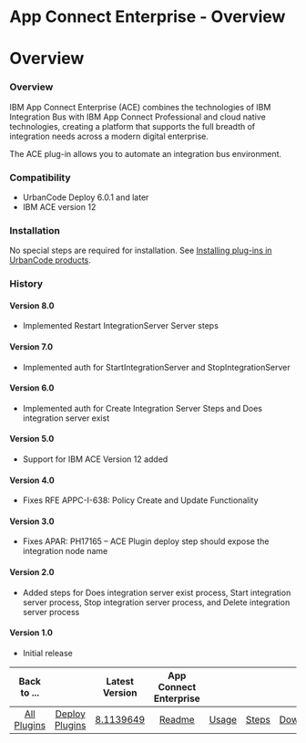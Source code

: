 
App Connect Enterprise - Overview
=================================

# Overview


### Overview




IBM App Connect Enterprise (ACE) combines the technologies of IBM Integration Bus with IBM App Connect Professional and cloud native technologies, creating a platform that supports the full breadth of integration needs across a modern digital enterprise.


The ACE plug-in allows you to automate an integration bus environment.


### Compatibility

* UrbanCode Deploy 6.0.1 and later
* IBM ACE version 12

### Installation

No special steps are required for installation. See [Installing plug-ins in UrbanCode products](https://www.urbancode.com/resource/installing-plug-ins-in-urbancode-products/).

### History

#### Version 8.0

* Implemented Restart IntegrationServer Server steps

#### Version 7.0

* Implemented auth for StartIntegrationServer and StopIntegrationServer

#### Version 6.0

* Implemented auth for Create Integration Server Steps and Does integration server exist

#### Version 5.0

* Support for IBM ACE Version 12 added

#### Version 4.0

* Fixes RFE APPC-I-638: Policy Create and Update Functionality

#### Version 3.0

* Fixes APAR: PH17165 – ACE Plugin deploy step should expose the integration node name

#### Version 2.0

* Added steps for Does integration server exist process, Start integration server process, Stop integration server process, and Delete integration server process

#### Version 1.0

* Initial release

|Back to ...||Latest Version|App Connect Enterprise ||||
| :---: | :---: | :---: | :---: | :---: | :---: | :---: |
|[All Plugins](../../index.md)|[Deploy Plugins](../README.md)|[8.1139649](https://raw.githubusercontent.com/UrbanCode/IBM-UCD-PLUGINS/main/files/ibm-ace/ucd-plugins-ibm-ace-8.1139649.zip)|[Readme](README.md)|[Usage](usage.md)|[Steps](steps.md)|[Downloads](downloads.md)|
